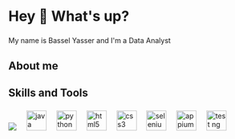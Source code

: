 <h1 align="left">Hey 👋 What's up?</h1>

###

<p align="left">My name is Bassel Yasser and I'm a Data Analyst</p>

###

<h2 align="left">About me</h2>

###

<h2 align="left">Skills and Tools</h2>

###

<div align="left">
  <img src="https://www.bing.com/images/search?view=detailV2&ccid=Pc36T8TI&id=6A1D5B688BF83E3CD7D7E688957EF97C75087438&thid=OIP.Pc36T8TIcctJCVqbMUfWAQHaHw&mediaurl=https%3a%2f%2fwww.clipartmax.com%2fpng%2fmiddle%2f420-4204878_python-logo-python-svg-logo.png&cdnurl=https%3a%2f%2fth.bing.com%2fth%2fid%2fR.3dcdfa4fc4c871cb49095a9b3147d601%3frik%3dOHQIdXz5fpWI5g%26pid%3dImgRaw%26r%3d0&exph=880&expw=840&q=python+.svg+logo&simid=608024051477080055&FORM=IRPRST&ck=752A6EE690ACEEA37CDDF10F18DE57BA&selectedIndex=0&itb=0"  />
  <img width="12" />
  <img src="https://cdn.jsdelivr.net/gh/devicons/devicon/icons/java/java-original.svg" height="40" alt="java logo"  />
  <img width="12" />
  <img src="https://cdn.jsdelivr.net/gh/devicons/devicon/icons/python/python-original.svg" height="40" alt="python logo"  />
  <img width="12" />
  <img src="https://cdn.jsdelivr.net/gh/devicons/devicon/icons/html5/html5-original.svg" height="40" alt="html5 logo"  />
  <img width="12" />
  <img src="https://cdn.jsdelivr.net/gh/devicons/devicon/icons/css3/css3-original.svg" height="40" alt="css3 logo"  />
  <img width="12" />
  <img src="https://cdn.jsdelivr.net/gh/devicons/devicon/icons/selenium/selenium-original.svg" height="40" alt="selenium logo"  />
  <img width="12" />
  <img src="https://th.bing.com/th/id/R.d0eb8d5bac813ab8a9b6c5254718ede4?rik=%2fANFsVTt%2fYdI%2fA&pid=ImgRaw&r=0" height="40" alt="appium logo"  />
  <img width="12"/>
  <img src="https://e7.pngegg.com/pngimages/640/776/png-clipart-testng-logo-software-testing-software-framework-computer-icons-automation-testing-angle-text.png" height= "40" alt="test ng logo"/>
</div>

###
